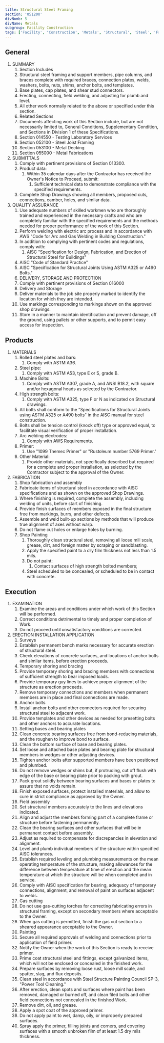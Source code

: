 ```yaml
---
title: Structural Steel Framing
section: '051200'
divNumb: 5
divName: Metals
subgroup: Facility Construction
tags: ['Facility', 'Construction', 'Metals', 'Structural', 'Steel', 'Framing']
---
```



## General

1. SUMMARY
   1. Section Includes
   1. Structural steel framing and support members, pipe columns, and braces complete with required braces, connection plates, welds, washers, bolts, nuts, shims, anchor bolts, and templates.
   1. Base plates, cap plates, and shear stud connectors.
   1. Erecting, connecting, field welding, and adjusting for plumb and level.
   1. All other work normally related to the above or specified under this section.
   1. Related Sections
   1. Documents affecting work of this Section include, but are not necessarily limited to, General Conditions, Supplementary Condition, and Sections in Division 1 of these Specifications.
   1. Section 014550 - Testing Laboratory Services
   1. Section 052100 - Steel Joist Framing
   1. Section 053100 - Metal Decking
   1. Section 055000 - Metal Fabrications
1. SUBMITTALS
   1. Comply with pertinent provisions of Section 013300.
   1. Product data:
      1. Within 35 calendar days after the Contractor has received the Owner's Notice to Proceed, submit:
            1. Sufficient technical data to demonstrate compliance with the specified requirements.
   1. Complete Shop Drawings showing all members, proposed cuts, connections, camber, holes, and similar data.
1. QUALITY ASSURANCE
   1. Use adequate numbers of skilled workmen who are thoroughly trained and experienced in the necessary crafts and who are completely familiar with the specified requirements and the methods needed for proper performance of the work of this Section.
   1. Perform welding with electric arc process and in accordance with AWS "Code for Arc and Gas Welding in Building Construction."
   1. In addition to complying with pertinent codes and regulations, comply with:
      1. AISC "Specification for Design, Fabrication, and Erection of Structural Steel for Buildings"
   1. AISC "Code of Standard Practice"
   1. AISC "Specification for Structural Joints Using ASTM A325 or A490 Bolts."
   1. DELIVERY, STORAGE AND PROTECTION
   1. Comply with pertinent provisions of Section 016000
   1. Delivery and Storage
   1. Deliver materials to the job site properly marked to identify the location for which they are intended.
   1. Use markings corresponding to markings shown on the approved shop drawings.
   1. Store in a manner to maintain identification and prevent damage, off the ground, using pallets or other supports, and to permit easy access for inspection.

## Products

1. MATERIALS
   1. Rolled steel plates and bars:
      1. Comply with ASTM A36.
   1. Steel pipe:
      1. Comply with ASTM A53, type E or S, grade B.
   1. Machine Bolts:
      1. Comply with ASTM A307, grade A, and ANSI B18.2, with square and/or hexagonal heads as selected by the Contractor.
   1. High strength bolts:
      1. Comply with ASTM A325, type F or N as indicated on Structural drawings.
   1. All bolts shall conform to the "Specifications for Structural Joints using ASTM A325 or A490 bolts" in the AISC manual for steel construction.
   1. Bolts shall be tension control (knock off) type or approved equal, to facilitate visual verification of proper installation.
   1. Arc welding electrodes:
      1. Comply with AWS Requirements.
   1. Primer:
      1. Use "1099 Tnemec Primer" or "Rustoleum number 5769 Primer."
   1. Other Material:
      1. Provide other materials, not specifically described but required for a complete and proper installation, as selected by the Contractor subject to the approval of the Owner.
1. FABRICATION
   1. Shop fabrication and assembly
   1. Fabricate items of structural steel in accordance with AISC specifications and as shown on the approved Shop Drawings.
   1. Where finishing is required, complete the assembly, including welding of units, before start of finishing.
   1. Provide finish surfaces of members exposed in the final structure free from markings, burrs, and other defects.
   1. Assemble and weld built-up sections by methods that will produce true alignment of axes without warp.
   1. Do not flame cut holes or enlarge holes by burning.
   1. Shop Painting
      1. Thoroughly clean structural steel, removing all loose mill scale, grease, dirt, and foreign matter by scraping or sandblasting.
      2. Apply the specified paint to a dry film thickness not less than 1.5 mils.
      3. Do not paint:
         1. Contact surfaces of high strength bolted members;
      4. Steel scheduled to be concealed, or scheduled to be in contact with concrete.

## Execution

1. EXAMINATION
   1. Examine the areas and conditions under which work of this Section will be performed.
   1. Correct conditions detrimental to timely and proper completion of Work.
   1. Do not proceed until unsatisfactory conditions are corrected.
1. ERECTION INSTALLATION APPLICATION
   1. Surveys
   1. Establish permanent bench marks necessary for accurate erection of structural steel.
   1. Check elevations of concrete surfaces, and locations of anchor bolts and similar items, before erection proceeds.
   1. Temporary shoring and bracing
   1. Provide temporary shoring and bracing members with connections of sufficient strength to bear imposed loads.
   1. Provide temporary guy lines to achieve proper alignment of the structure as erection proceeds.
   1. Remove temporary connections and members when permanent members are in place and final connections are made.
   1. Anchor bolts
   1. Install anchor bolts and other connectors required for securing structural steel to adjacent work.
   1. Provide templates and other devices as needed for presetting bolts and other anchors to accurate locations.
   1. Setting bases and bearing plates
   1. Clean concrete bearing surfaces free from bond-reducing materials, and the roughen to improve bond to surface.
   1. Clean the bottom surface of base and bearing plates.
   1. Set loose and attached base plates and bearing plate for structural members in wedges or other adjusting devices.
   1. Tighten anchor bolts after supported members have been positioned and plumbed.
   1. Do not remove wedges or shims but, if protruding, cut off flush with edge of the base or bearing plate prior to packing with grout.
   1. Pack grout solidly between bearing surfaces and bases or plates to assure that no voids remain.
   1. Finish exposed surfaces, protect installed materials, and allow to cure in strict compliance as approved by the Owner.
   1. Field assembly
   1. Set structural members accurately to the lines and elevations indicated.
   1. Align and adjust the members forming part of a complete frame or structure before fastening permanently.
   1. Clean the bearing surfaces and other surfaces that will be in permanent contact before assembly.
   1. Adjust as required to compensate for discrepancies in elevation and alignment.
   1. Level and plumb individual members of the structure within specified AISC tolerances.
   1. Establish required leveling and plumbing measurements on the mean operating temperature of the structure, making allowances for the difference between temperature at time of erection and the mean temperature at which the structure will be when completed and in service.
   1. Comply with AISC specification for bearing, adequacy of temporary connections, alignment, and removal of paint on surfaces adjacent to welds.
   1. Gas cutting
   1. Do not use gas-cutting torches for correcting fabricating errors in structural framing, except on secondary members where acceptable to the Owner.
   1. When gas cutting is permitted, finish the gas cut section to a sheared appearance acceptable to the Owner.
   1. Painting
   1. Secure all required approvals of welding and connections prior to application of field primer.
   1. Notify the Owner when the work of this Section is ready to receive primer.
   1. Prime coat structural steel and fittings, except galvanized items, which will not be enclosed or concealed in the finished work.
   1. Prepare surfaces by removing loose rust, loose mill scale, and spatter, slag, and flux deposits.
   1. Clean steel in accordance with Steel Structure Painting Council SP-3, "Power Tool Cleaning."
   1. After erection, clean spots and surfaces where paint has been removed, damaged or burned off, and clean filed bolts and other field connections not concealed in the finished Work.
   1. Remove dirt, oil, and grease.
   1. Apply a spot coat of the approved primer.
   1. Do not apply paint to wet, damp, oily, or improperly prepared surfaces.
   1. Spray apply the primer, filling joints and corners, and covering surfaces with a smooth unbroken film of at least 1.5 dry mils thickness.
   